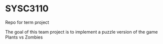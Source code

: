 # SYSC3110
Repo for term project

The goal of this team project is to implement a puzzle version of the game Plants vs Zombies
